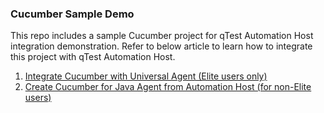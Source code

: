 ### Cucumber Sample Demo 

This repo includes a sample Cucumber project for qTest Automation Host integration demonstration. Refer to below article to learn how to integrate this project with qTest Automation Host.

1. [Integrate Cucumber with Universal Agent (Elite users only)](https://support.qasymphony.com/hc/en-us/articles/360005093671-Integrate-Cucumber-with-Universal-Agent)
2. [Create Cucumber for Java Agent from Automation Host (for non-Elite users)](https://support.qasymphony.com/hc/en-us/articles/115005558743)
